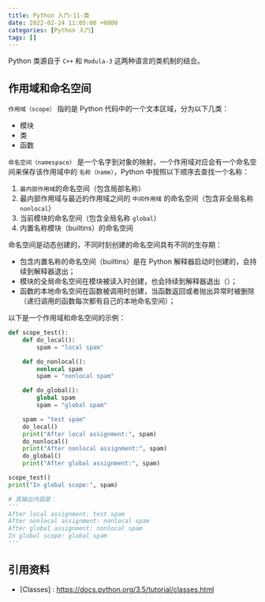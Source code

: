 ```yaml
---
title: Python 入门-11-类
date: 2022-02-24 11:05:00 +0800
categories: [Python 入门]
tags: []
---
```


Python 类源自于 `C++` 和 `Modula-3` 这两种语言的类机制的结合。

## 作用域和命名空间

`作用域（scope）` 指的是 Python 代码中的一个文本区域，分为以下几类：

- 模块
- 类
- 函数

`命名空间（namespace）` 是一个名字到对象的映射，一个作用域对应会有一个命名空间来保存该作用域中的 `名称（name）`，Python 中按照以下顺序去查找一个名称：

1. `最内部作用域`的命名空间（包含局部名称）
2. 最内部作用域与最近的作用域之间的 `中间作用域` 的命名空间（包含非全局名称 `nonlocal`）
3. 当前模块的命名空间（包含全局名称 `global`）
4. 内置名称模块（builtins）的命名空间

命名空间是动态创建的，不同时刻创建的命名空间具有不同的生存期：

- 包含内置名称的命名空间（builtins）是在 Python 解释器启动时创建的，会持续到解释器退出；
- 模块的全局命名空间在模块被读入时创建，也会持续到解释器退出（）；
- 函数的本地命名空间在函数被调用时创建，当函数返回或者抛出异常时被删除（递归调用的函数每次都有自己的本地命名空间）；

以下是一个作用域和命名空间的示例：

```python
def scope_test():
    def do_local():
        spam = "local spam"

    def do_nonlocal():
        nonlocal spam
        spam = "nonlocal spam"

    def do_global():
        global spam
        spam = "global spam"

    spam = "test spam"
    do_local()
    print("After local assignment:", spam)
    do_nonlocal()
    print("After nonlocal assignment:", spam)
    do_global()
    print("After global assignment:", spam)

scope_test()
print("In global scope:", spam)

# 其输出内容是：
'''
After local assignment: test spam
After nonlocal assignment: nonlocal spam
After global assignment: nonlocal spam
In global scope: global spam
'''
```

## 引用资料

- [Classes] : https://docs.python.org/3.5/tutorial/classes.html

